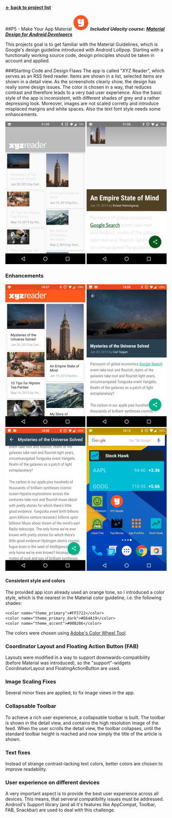 **[← back to project list](https://github.com/alex-gru/android_dev_nanodegree_udacity/blob/master/README.md)**

##P5 - Make Your App Material <img style="position: center;" src="https://github.com/alex-gru/Udacity-Android-Dev-Nanodegre-P5/blob/master/XYZReader/src/main/res/mipmap-xxxhdpi/ic_launcher.png" width="50"> 
***Included Udacity course: [Material Design for Android Developers](https://www.udacity.com/course/material-design-for-android-developers--ud862)***

This projects goal is to get familiar with the Material Guidelines, which is Google's design guideline introduced with Android Lollipop. Starting with a functionally working source code, design principles should be taken in account and applied. 

###Starting Code and Design Flaws
The app is called "XYZ Reader", which serves as an RSS feed reader. Items are shown in a list, selected items are shown in a detail view. As the screenshots clearly show, the design has really some design issues. The color is chosen in a way, that reduces contrast and therefore leads to a very bad user experience. Also the basic style of the app is inconsistent, with different shades of grey and a rather depressing look. Moreover, images are not scaled corretly and introduce misplaced margins and white spaces. Also the text font style needs some enhancements. 

<img style="position: center;" src="https://github.com/alex-gru/Udacity-Android-Dev-Nanodegre-P5/blob/master/static/screenshots/P5%20-%20Make%20Your%20App%20Material_1.png" width="250">
<img style="position: center;" src="https://github.com/alex-gru/Udacity-Android-Dev-Nanodegre-P5/blob/master/static/screenshots/P5%20-%20Make%20Your%20App%20Material_2.png" width="250">

### Enhancements
<img style="position: center;" src="https://github.com/alex-gru/Udacity-Android-Dev-Nanodegre-P5/blob/master/static/screenshots/P5%20-%20Make%20Your%20App%20Material_3.png" width="250">
<img style="position: center;" src="https://github.com/alex-gru/Udacity-Android-Dev-Nanodegre-P5/blob/master/static/screenshots/P5%20-%20Make%20Your%20App%20Material_4.png" width="250">
<img style="position: center;" src="https://github.com/alex-gru/Udacity-Android-Dev-Nanodegre-P5/blob/master/static/screenshots/P5%20-%20Make%20Your%20App%20Material_5.png" width="250">
<img style="position: center;" src="https://github.com/alex-gru/Udacity-Android-Dev-Nanodegre-P5/blob/master/static/screenshots/P5%20-%20Make%20Your%20App%20Material_6.png" width="250">


#### Consistent style and colors
The provided app icon already used an orange tone, so I introduced a color style, which is the nearest in the Material color guideline, i.e. the following shades:

    <color name="theme_primary">#FF5722</color>
    <color name="theme_primary_dark">#E64A19</color>
    <color name="theme_accent">#00B286</color>
    
The colors were chosen using [Adobe's Color Wheel Tool](https://color.adobe.com/create/color-wheel/). 

### Coordinator Layout and Floating Action Button (FAB)
Layouts were modified in a way to support downwards-compatibility (before Material was introduced), so the "support"-widgets CoordinatorLayout and FloatingActionButton are used. 

### Image Scaling Fixes
Several minor fixes are applied, to fix image views in the app. 

### Collapsable Toolbar
To achieve a rich user experience, a collapsable toolbar is built. The toolbar is shown in the detail view, and contains the high resolution image of the feed. When the user scrolls the detail view, the toolbar collapses, until the standard toolbar height is reached and now simply the title of the article is shown. 

### Text fixes
Instead of strange contrast-lacking text colors, better colors are chosen to improve readability. 

### User experience on different devices
A very important aspect is to provide the best user experience across all devices. This means, that serveral compatibility issues must be addressed. Android's Support library (and all it's features like AppCompat, Toolbar, FAB, Snackbar) are used to deal with this challenge. 
